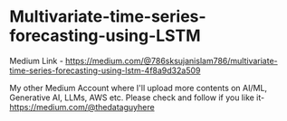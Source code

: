 # Multivariate-time-series-forecasting-using-LSTM
Medium Link - https://medium.com/@786sksujanislam786/multivariate-time-series-forecasting-using-lstm-4f8a9d32a509

My other Medium Account where I'll upload more contents on AI/ML, Generative AI, LLMs, AWS etc.
Please check and follow if you like it- https://medium.com/@thedataguyhere
